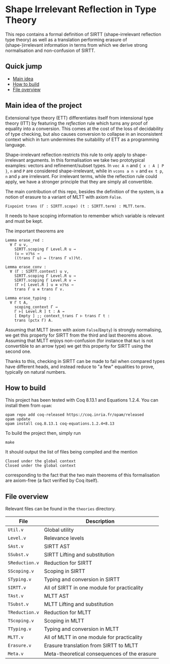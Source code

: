 # Shape Irrelevant Reflection in Type Theory

This repo contains a formal definition of SIRTT (shape-irrelevant reflection
type theory) as well as a translation performing erasure of (shape-)irrelevant
information in terms from which we derive strong normalisation and non-confusion
of SIRTT.

## Quick jump

- [Main idea]
- [How to build]
- [File overview]

[Main idea]: #main-idea-of-the-project
[How to build]: #how-to-build
[File overview]: #file-overview

## Main idea of the project

Extensional type theory (ETT) differentiates itself from intensional type
theory (ITT) by featuring the *reflection* rule which turns any proof of
equality into a conversion. This comes at the cost of the loss of decidability
of type checking, but also causes conversion to collapse in an inconsistent
context which in turn undermines the suitability of ETT as a programming
language.

Shape-irrelevant reflection restricts this rule to only apply to
shape-irrelevant arguments. In this formalisation we take two prototypical
examples: vectors and refinement/subset types.
In `vec A n` and `{ x : A | P }`, `n` and `P` are considered shape-irrelevant,
while in `vcons a n v` and `ex t p`, `n` and `p` are irrelevant.
For irrelevant terms, while the reflection rule could apply, we have a stronger
principle that they are simply all convertible.

The main contribution of this repo, besides the definition of the system,
is a notion of erasure to a variant of MLTT with axiom `False`.

```coq
Fixpoint trans (Γ : SIRTT.scope) (t : SIRTT.term) : MLTT.term.
```

It needs to have scoping information to remember which variable is relevant
and must be kept.

The important theorems are
```coq
Lemma erase_red :
  ∀ Γ u v,
    SIRTT.scoping Γ Level.R u →
    (u ↦ v)%s →
    ((trans Γ u) ↦ (trans Γ v))%t.

Lemma erase_conv :
  ∀ (Γ : SIRTT.context) u v,
    SIRTT.scoping Γ Level.R u →
    SIRTT.scoping Γ Level.R v →
    (Γ ⊢[ Level.R ] u ≡ v)%s →
    trans Γ u ≡ trans Γ v.

Lemma erase_typing :
  ∀ Γ t A,
    scoping_context Γ →
    Γ ⊢[ Level.R ] t : A →
    [ Empty ] ;; context_trans Γ ⊢ trans Γ t :
    trans (pctx Γ) A.
```

Assuming that MLTT (even with axiom `False`/`Empty`) is strongly normalising, we
get this property for SIRTT from the third and last theorems above.
Assuming that MLTT enjoys non-confusion (for instance that `Nat` is not
convertible to an arrow type) we get this property for SIRTT using the second
one.

Thanks to this, checking in SIRTT can be made to fail when compared types have
different heads, and instead reduce to "a few" equalities to prove, typically
on natural numbers.

## How to build

This project has been tested with Coq 8.13.1 and Equations 1.2.4.
You can install them from `opam`:

```fish
opam repo add coq-released https://coq.inria.fr/opam/released
opam update
opam install coq.8.13.1 coq-equations.1.2.4+8.13
```

To build the project then, simply run
```fish
make
```

It should output the list of files being compiled and the mention
```coq
Closed under the global context
Closed under the global context
```
corresponding to the fact that the two main theorems of this formalisation
are axiom-free (a fact verified by Coq itself).

## File overview

Relevant files can be found in the `theories` directory.

| File | Description |
|------|-------------|
| `Util.v` | Global utility |
| `Level.v` | Relevance levels |
| `SAst.v` | SIRTT AST |
| `SSubst.v` | SIRTT Lifting and substitution |
| `SReduction.v`| Reduction for SIRTT |
| `SScoping.v`| Scoping in SIRTT |
| `STyping.v`| Typing and conversion in SIRTT |
| `SIRTT.v` | All of SIRTT in one module for practicality |
| `TAst.v` | MLTT AST |
| `TSubst.v` | MLTT Lifting and substitution |
| `TReduction.v`| Reduction for MLTT |
| `TScoping.v`| Scoping in MLTT |
| `TTyping.v`| Typing and conversion in MLTT |
| `MLTT.v` | All of MLTT in one module for practicality |
| `Erasure.v` | Erasure translation from SIRTT to MLTT |
| `Meta.v` | Meta-theoretical consequences of the erasure |